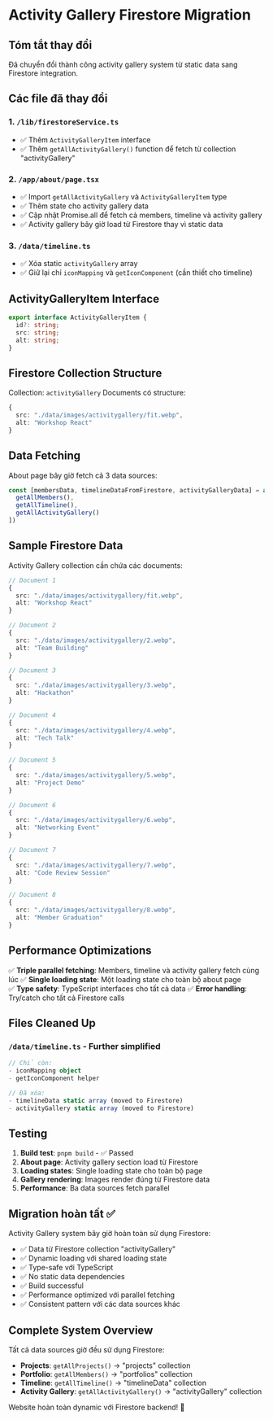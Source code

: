 # Activity Gallery Firestore Migration

## Tóm tắt thay đổi

Đã chuyển đổi thành công activity gallery system từ static data sang Firestore integration.

## Các file đã thay đổi

### 1. `/lib/firestoreService.ts`
- ✅ Thêm `ActivityGalleryItem` interface
- ✅ Thêm `getAllActivityGallery()` function để fetch từ collection "activityGallery"

### 2. `/app/about/page.tsx`
- ✅ Import `getAllActivityGallery` và `ActivityGalleryItem` type
- ✅ Thêm state cho activity gallery data
- ✅ Cập nhật Promise.all để fetch cả members, timeline và activity gallery
- ✅ Activity gallery bây giờ load từ Firestore thay vì static data

### 3. `/data/timeline.ts`
- ✅ Xóa static `activityGallery` array
- ✅ Giữ lại chỉ `iconMapping` và `getIconComponent` (cần thiết cho timeline)

## ActivityGalleryItem Interface

```typescript
export interface ActivityGalleryItem {
  id?: string;
  src: string;
  alt: string;
}
```

## Firestore Collection Structure

Collection: `activityGallery`
Documents có structure:
```typescript
{
  src: "./data/images/activitygallery/fit.webp",
  alt: "Workshop React"
}
```

## Data Fetching

About page bây giờ fetch cả 3 data sources:
```typescript
const [membersData, timelineDataFromFirestore, activityGalleryData] = await Promise.all([
  getAllMembers(),
  getAllTimeline(),
  getAllActivityGallery()
])
```

## Sample Firestore Data

Activity Gallery collection cần chứa các documents:
```typescript
// Document 1
{
  src: "./data/images/activitygallery/fit.webp",
  alt: "Workshop React"
}

// Document 2  
{
  src: "./data/images/activitygallery/2.webp",
  alt: "Team Building"
}

// Document 3
{
  src: "./data/images/activitygallery/3.webp", 
  alt: "Hackathon"
}

// Document 4
{
  src: "./data/images/activitygallery/4.webp",
  alt: "Tech Talk"
}

// Document 5
{
  src: "./data/images/activitygallery/5.webp",
  alt: "Project Demo"
}

// Document 6
{
  src: "./data/images/activitygallery/6.webp",
  alt: "Networking Event"
}

// Document 7
{
  src: "./data/images/activitygallery/7.webp",
  alt: "Code Review Session"
}

// Document 8
{
  src: "./data/images/activitygallery/8.webp",
  alt: "Member Graduation"
}
```

## Performance Optimizations

✅ **Triple parallel fetching**: Members, timeline và activity gallery fetch cùng lúc
✅ **Single loading state**: Một loading state cho toàn bộ about page  
✅ **Type safety**: TypeScript interfaces cho tất cả data
✅ **Error handling**: Try/catch cho tất cả Firestore calls

## Files Cleaned Up

### `/data/timeline.ts` - Further simplified
```typescript
// Chỉ còn:
- iconMapping object  
- getIconComponent helper

// Đã xóa:
- timelineData static array (moved to Firestore)
- activityGallery static array (moved to Firestore)
```

## Testing

1. **Build test**: `pnpm build` - ✅ Passed
2. **About page**: Activity gallery section load từ Firestore
3. **Loading states**: Single loading state cho toàn bộ page
4. **Gallery rendering**: Images render đúng từ Firestore data
5. **Performance**: Ba data sources fetch parallel

## Migration hoàn tất ✅

Activity Gallery system bây giờ hoàn toàn sử dụng Firestore:
- ✅ Data từ Firestore collection "activityGallery"  
- ✅ Dynamic loading với shared loading state
- ✅ Type-safe với TypeScript
- ✅ No static data dependencies
- ✅ Build successful
- ✅ Performance optimized với parallel fetching
- ✅ Consistent pattern với các data sources khác

## Complete System Overview

Tất cả data sources giờ đều sử dụng Firestore:
- **Projects**: `getAllProjects()` → "projects" collection
- **Portfolio**: `getAllMembers()` → "portfolios" collection  
- **Timeline**: `getAllTimeline()` → "timelineData" collection
- **Activity Gallery**: `getAllActivityGallery()` → "activityGallery" collection

Website hoàn toàn dynamic với Firestore backend! 🚀
